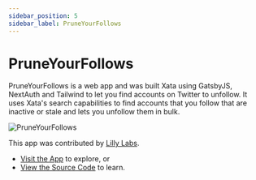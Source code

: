 ```yaml
---
sidebar_position: 5
sidebar_label: PruneYourFollows
---
```


# PruneYourFollows

PruneYourFollows is a web app and was built Xata using GatsbyJS, NextAuth and Tailwind to let you find accounts on Twitter to unfollow. It uses Xata's search capabilities to find accounts that you follow that are inactive or stale and lets you unfollow them in bulk.

![PruneYourFollows](/docs/images/docs/examples/pyf.png)

This app was contributed by [Lilly Labs](https://lillylabs.no/).

- [Visit the App](https://pruneyourfollows.com) to explore, or
- [View the Source Code](https://github.com/queen-raae/prune-your-follows) to learn.
